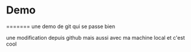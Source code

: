 # Demo
=======
une demo de git qui se passe bien

une modification depuis  github
mais aussi avec ma machine local et c'est cool
